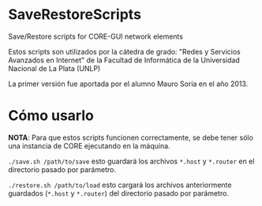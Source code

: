 # SaveRestoreScripts
Save/Restore scripts for CORE-GUI network elements

Estos scripts son utilizados por la cátedra de grado: "Redes y Servicios Avanzados en Internet" de la
Facultad de Informática de la Universidad Nacional de La Plata (UNLP)

La primer versión fue aportada por el alumno Mauro Soria en el año 2013.

# Cómo usarlo

**NOTA**: Para que estos scripts funcionen correctamente, se debe tener sólo una instancia de CORE ejecutando en la máquina.

`./save.sh /path/to/save` esto guardará los archivos `*.host` y `*.router` en el directorio pasado por parámetro.

`./restore.sh /path/to/load` esto cargará los archivos anteriormente guardados (`*.host` y `*.router`) del directorio pasado por parámetro.
